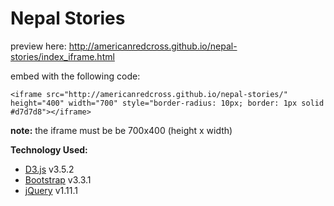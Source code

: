 Nepal Stories
=============

preview here: http://americanredcross.github.io/nepal-stories/index_iframe.html

embed with the following code:
```
<iframe src="http://americanredcross.github.io/nepal-stories/" height="400" width="700" style="border-radius: 10px; border: 1px solid #d7d7d8"></iframe>
```
**note:** the iframe must be be 700x400 (height x width)  

**Technology Used:**
- [D3.js](http://d3js.org/) v3.5.2
- [Bootstrap](http://getbootstrap.com/) v3.3.1
- [jQuery](https://ajax.googleapis.com/ajax/libs/jquery/1.11.1/jquery.min.js) v1.11.1
